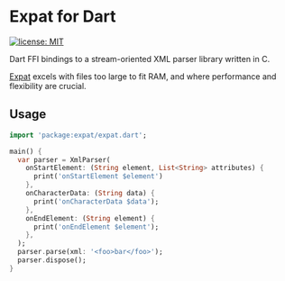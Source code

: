 # Expat for Dart

[![license: MIT](https://img.shields.io/badge/license-MIT-yellow.svg)](https://opensource.org/licenses/MIT)

Dart FFI bindings to a stream-oriented XML parser library written in C.

[Expat](https://libexpat.github.io/) excels with files too large to fit RAM,
and where performance and flexibility are crucial.

## Usage

```dart
import 'package:expat/expat.dart';

main() {
  var parser = XmlParser(
    onStartElement: (String element, List<String> attributes) {
      print('onStartElement $element')
    },
    onCharacterData: (String data) {
      print('onCharacterData $data');
    },
    onEndElement: (String element) {
      print('onEndElement $element');
    },
  );
  parser.parse(xml: '<foo>bar</foo>');
  parser.dispose();
}
```
